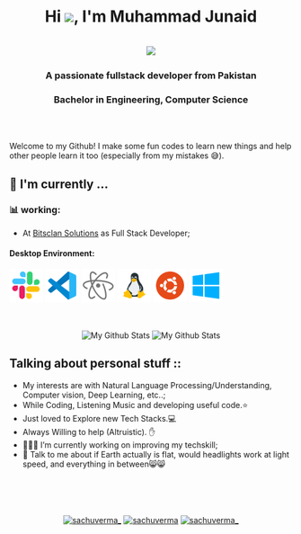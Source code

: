 <h1 align="center">Hi <img src="https://raw.githubusercontent.com/iampavangandhi/iampavangandhi/master/gifs/Hi.gif" width="30px">, I'm Muhammad Junaid</h1>
 <p align="center"><br/>
  <a href="https://www.instagram.com/ijunaidraza/">
    <img src="https://img.shields.io/badge/instagram-ijunaidraza-red">
  </a>
</p>

<h3 align="center">A passionate fullstack developer from Pakistan</h3>
<h3 align="center">Bachelor in Engineering, Computer Science</h3>

<br><br>

Welcome to my Github! I make some fun codes to learn new things and help other people learn it too (especially from my mistakes :sweat_smile:).


##  :calendar: I'm currently  ...

### :bar_chart: working:

 - At [Bitsclan Solutions](https://www.linkedin.com/bitsclansolutions/) as Full Stack Developer;

<h4>Desktop Environment: </h4>
<p align="left">
  <img style="margin: auto;" src="https://raw.githubusercontent.com/sachinverma53121/sachinverma53121/master/icons/slack.png" alt=slack width="60" height="60"/>
  <img style="margin: auto;" src="https://raw.githubusercontent.com/sachinverma53121/sachinverma53121/master/icons/vsc.png" alt=vs width="60" height="60"/>
  <img style="margin: auto;" src="https://raw.githubusercontent.com/sachinverma53121/sachinverma53121/master/icons/atom.png" alt=atom width="60" height="60"/>
  <img style="margin: auto;" src="https://raw.githubusercontent.com/sachinverma53121/sachinverma53121/master/icons/linux.png" alt=linux width="60" height="60"/>
  <img style="margin: auto;" src="https://raw.githubusercontent.com/sachinverma53121/sachinverma53121/master/icons/ubuntu.png" alt=ubuntu width="60" height="60"/>
  <img style="margin: auto;" src="https://raw.githubusercontent.com/sachinverma53121/sachinverma53121/master/icons/win10.png" alt=windows10 width="60" height="60"/>
</p>



<br>
<p align="center">
<img align="center" src="https://github-readme-stats.vercel.app/api/top-langs/?username=Jedi0x&layout=compact&theme=radical" alt="My Github Stats">
<img align="center" src="https://github-readme-stats.vercel.app/api?username=Jedi0x&&show_icons=true&theme=radical&count_private=true&include_all_commits=true" alt="My Github Stats">
</p>


## Talking about personal stuff ::
-  My interests are with Natural Language Processing/Understanding, Computer vision, Deep Learning, etc..;
- While Coding, Listening Music and developing useful code.⭐️
- Just loved to Explore new Tech Stacks.💻
- Always Willing to help (Altruistic). ✋
- 👨🏽‍💻 I’m currently working on improving my techskill;
- 💬 Talk to me about if Earth actually is flat, would headlights work at light speed, and everything in between😸😸
<br><br><br><br><br>
<p align="center">
<a href=https://twitter.com/jedisays_ target="blank"><img align="center" src=https://cdn.jsdelivr.net/npm/simple-icons@3.0.1/icons/twitter.svg alt="sachuverma_" height="40" width="40" /></a>
<a href=https://linkedin.com/in/junaid-raza-a3b4a11b5 target="blank"><img align="center" src=https://cdn.jsdelivr.net/npm/simple-icons@3.0.1/icons/linkedin.svg alt="sachuverma" height="40" width="40" /></a>
<a href=https://instagram.com/ijunaidraza target="blank"><img align="center" src=https://cdn.jsdelivr.net/npm/simple-icons@3.0.1/icons/instagram.svg alt="sachuverma_" height="40" width="40" /></a>
</p>


